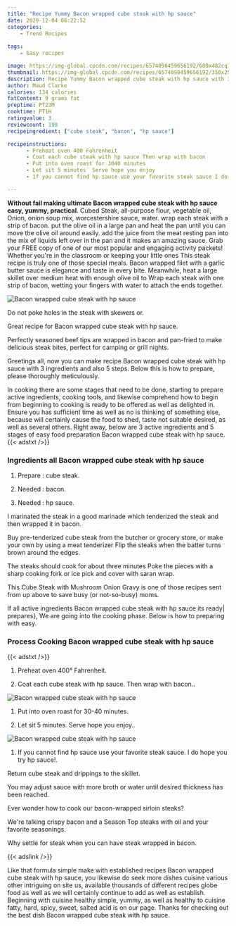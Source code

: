 ```yaml
---
title: "Recipe Yummy Bacon wrapped cube steak with hp sauce"
date: 2020-12-04 06:22:52
categories:
    - Trend Recipes
    
tags:
    - Easy recipes

image: https://img-global.cpcdn.com/recipes/6574098459656192/680x482cq70/bacon-wrapped-cube-steak-with-hp-sauce-recipe-main-photo.jpg
thumbnail: https://img-global.cpcdn.com/recipes/6574098459656192/350x250cq70/bacon-wrapped-cube-steak-with-hp-sauce-recipe-main-photo.jpg
description: Recipe Yummy Bacon wrapped cube steak with hp sauce with 3 ingredients and 5 stages of easy cooking.
author: Maud Clarke
calories: 134 calories
fatContent: 9 grams fat
preptime: PT23M
cooktime: PT1H
ratingvalue: 3
reviewcount: 190
recipeingredient: ["cube steak", "bacon", "hp sauce"]

recipeinstructions: 
      - Preheat oven 400 Fahrenheit 
      - Coat each cube steak with hp sauce Then wrap with bacon 
      - Put into oven roast for 3040 minutes 
      - Let sit 5 minutes  Serve hope you enjoy 
      - If you cannot find hp sauce use your favorite steak sauce I do hope you try hp sauce

---
```




**Without fail making ultimate Bacon wrapped cube steak with hp sauce easy, yummy, practical**. Cubed Steak, all-purpose flour, vegetable oil, Onion, onion soup mix, worcestershire sauce, water. wrap each steak with a strip of bacon. put the olive oil in a large pan and heat the pan until you can move the olive oil around easily. add the juice from the meat resting pan into the mix of liquids left over in the pan and it makes an amazing sauce. Grab your FREE copy of one of our most popular and engaging activity packets! Whether you&#39;re in the classroom or keeping your little ones This steak recipe is truly one of those special meals. Bacon wrapped filet with a garlic butter sauce is elegance and taste in every bite. Meanwhile, heat a large skillet over medium heat with enough olive oil to Wrap each steak with one strip of bacon, wetting your fingers with water to attach the ends together.


![Bacon wrapped cube steak with hp sauce](https://img-global.cpcdn.com/recipes/6574098459656192/680x482cq70/bacon-wrapped-cube-steak-with-hp-sauce-recipe-main-photo.jpg "Bacon wrapped cube steak with hp sauce")



Do not poke holes in the steak with skewers or.

Great recipe for Bacon wrapped cube steak with hp sauce.

Perfectly seasoned beef tips are wrapped in bacon and pan-fried to make delicious steak bites, perfect for camping or grill nights.


Greetings all, now you can make recipe Bacon wrapped cube steak with hp sauce with 3 ingredients and also 5 steps. Below this is how to prepare, please thoroughly meticulously.

In cooking there are some stages that need to be done, starting to prepare active ingredients, cooking tools, and likewise comprehend how to begin from beginning to cooking is ready to be offered as well as delighted in. Ensure you has sufficient time as well as no is thinking of something else, because will certainly cause the food to shed, taste not suitable desired, as well as several others. Right away, below are 3 active ingredients and 5 stages of easy food preparation Bacon wrapped cube steak with hp sauce.
{{< adstxt />}}

### Ingredients all Bacon wrapped cube steak with hp sauce


1. Prepare  : cube steak.

1. Needed  : bacon.

1. Needed  : hp sauce.


I marinated the steak in a good marinade which tenderized the steak and then wrapped it in bacon.

Buy pre-tenderized cube steak from the butcher or grocery store, or make your own by using a meat tenderizer Flip the steaks when the batter turns brown around the edges.

The steaks should cook for about three minutes Poke the pieces with a sharp cooking fork or ice pick and cover with saran wrap.

This Cube Steak with Mushroom Onion Gravy is one of those recipes sent from up above to save busy (or not-so-busy) moms.


If all active ingredients Bacon wrapped cube steak with hp sauce its ready| prepares}, We are going into the cooking phase. Below is how to preparing with easy.

### Process Cooking Bacon wrapped cube steak with hp sauce

{{< adstxt />}}


1. Preheat oven 400° Fahrenheit.



1. Coat each cube steak with hp sauce. Then wrap with bacon..



![Bacon wrapped cube steak with hp sauce](https://img-global.cpcdn.com/steps/4854501834489856/160x128cq70/bacon-wrapped-cube-steak-with-hp-sauce-recipe-step-2-photo.jpg" "Bacon wrapped cube steak with hp sauce")



1. Put into oven roast for 30-40 minutes.



1. Let sit 5 minutes.  Serve hope you enjoy..



![Bacon wrapped cube steak with hp sauce](https://img-global.cpcdn.com/steps/4585836664848384/160x128cq70/bacon-wrapped-cube-steak-with-hp-sauce-recipe-step-4-photo.jpg" "Bacon wrapped cube steak with hp sauce")



1. If you cannot find hp sauce use your favorite steak sauce. I do hope you try hp sauce!.




Return cube steak and drippings to the skillet.

You may adjust sauce with more broth or water until desired thickness has been reached.

Ever wonder how to cook our bacon-wrapped sirloin steaks?

We&#39;re talking crispy bacon and a Season Top steaks with oil and your favorite seasonings.

Why settle for steak when you can have steak wrapped in bacon.


{{< adslink />}}

Like that formula simple make with established recipes Bacon wrapped cube steak with hp sauce, you likewise do seek more dishes cuisine various other intriguing on site us, available thousands of different recipes globe food as well as we will certainly continue to add as well as establish. Beginning with cuisine healthy simple, yummy, as well as healthy to cuisine fatty, hard, spicy, sweet, salted acid is on our page. Thanks for checking out the best dish Bacon wrapped cube steak with hp sauce.
